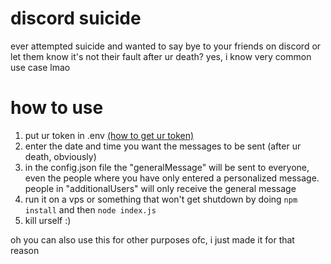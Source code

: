# discord suicide

ever attempted suicide and wanted to say bye to your friends on discord or let them know it's not their fault after ur death? yes, i know very common use case lmao

# how to use
1. put ur token in .env [(how to get ur token)](https://gist.github.com/MarvNC/e601f3603df22f36ebd3102c501116c6)
2. enter the date and time you want the messages to be sent (after ur death, obviously)
3. in the config.json file the "generalMessage" will be sent to everyone, even the people where you have only entered a personalized message. people in "additionalUsers" will only receive the general message
4. run it on a vps or something that won't get shutdown by doing `npm install` and then `node index.js`
5. kill urself :)

oh you can also use this for other purposes ofc, i just made it for that reason
